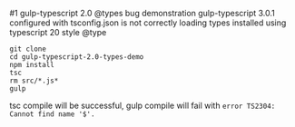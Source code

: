 #1 gulp-typescript 2.0 @types bug demonstration
gulp-typescript 3.0.1 configured with tsconfig.json is not correctly loading types installed using typescript 20 style @type 
```
git clone 
cd gulp-typescript-2.0-types-demo
npm install
tsc
rm src/*.js*
gulp
```
tsc compile will be successful, gulp compile will fail with `error TS2304: Cannot find name '$'.`

